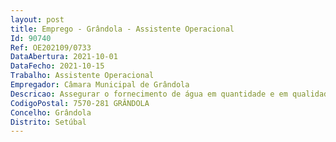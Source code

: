 ```yaml
--- 
layout: post
title: Emprego - Grândola - Assistente Operacional
Id: 90740
Ref: OE202109/0733
DataAbertura: 2021-10-01
DataFecho: 2021-10-15
Trabalho: Assistente Operacional
Empregador: Câmara Municipal de Grândola
Descricao: Assegurar o fornecimento de água em quantidade e em qualidade à população de forma ininterrupta  Assegurar o controlo e monitorização de todos os pontos de consumo de água  Atualizar o cadastro de redes  Intervir na habitação social, nomeadamente na substituição da rede domiciliária e na modificação das instalações sanitárias, procedendo a sua adaptação às necessidades atuais dos moradores  Proceder à realização dos diversos pedidos diários, inerentes à função  Proceder à instalação, substituição e baixas oficiosas dos contadores de água  Executar redes e ramais de água, proceder à manutenção corretiva das redes de abastecimento de água, acompanhar o laboratório na atividade de recolha de amostras de água e redução das perdas de água  Avaliar o estado de conservação das redes de abastecimento e respetivos acessórios, procedendo à sua substituição ou reparação se necessário  Proceder à realização de outras tarefas inerentes à sua função, solicitadas pelos superiores hierárquicos, e comunicar as anomalias detetadas  Proceder, quando necessário, à manutenção e reparação dos equipamentos utilizados  Realizar outras tarefas simples não especificadas de caráter manual ou com equipamentos mecânicos exigindo especificação e conhecimento prático  Proceder à criação, operação e manutenção de ZMC’s (Zonas de medição e controlo de perdas)  Utilizar ferramentas informáticas para melhoria da eficácia, eficiência e qualidade do serviço prestado.
CodigoPostal: 7570-281 GRÂNDOLA
Concelho: Grândola
Distrito: Setúbal
--- 
```

